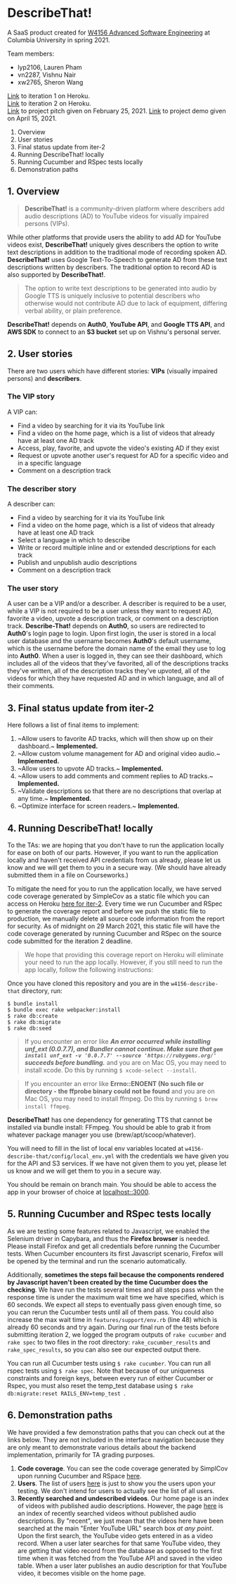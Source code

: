 # DescribeThat!

A SaaS product created for [W4156 Advanced Software Engineering](http://www.cs.columbia.edu/~junfeng/21sp-w4156/) at Columbia University in spring 2021.

Team members:

- lyp2106, Lauren Pham
- vn2287, Vishnu Nair
- xw2765, Sheron Wang

[Link](https://describe-that.herokuapp.com) to iteration 1 on Heroku.  
[Link](https://w4156.herokuapp.com) to iteration 2 on Heroku.  
[Link](https://youtu.be/_Xu9e_M3s20) to project pitch given on February 25, 2021.
[Link](https://www.youtube.com/watch?v=FD_nxDqBhsU) to project demo given on April 15, 2021.

1. Overview
2. User stories
3. Final status update from iter-2
4. Running DescribeThat! locally
5. Running Cucumber and RSpec tests locally
6. Demonstration paths

## 1. Overview

> **DescribeThat!** is a community-driven platform where describers add audio descriptions (AD) to YouTube videos for visually impaired persons (VIPs).

While other platforms that provide users the ability to add AD for YouTube videos exist, **DescribeThat!** uniquely gives describers the option to write text descriptions in addition to the traditional mode of recording spoken AD. **DescribeThat!** uses Google Text-To-Speech to generate AD from these text descriptions written by describers. The traditional option to record AD is also supported by **DescribeThat!**.

> The option to write text descriptions to be generated into audio by Google TTS is uniquely inclusive to potential describers who otherwise would not contribute AD due to lack of equipment, differing verbal ability, or plain preference.

**DescribeThat!** depends on **Auth0**, **YouTube API**, and **Google TTS API**, and **AWS SDK** to connect to an **S3 bucket** set up on Vishnu's personal server.

## 2. User stories

There are two users which have different stories: **VIPs** (visually impaired persons) and **describers**.

### The **VIP** story

A VIP can:
- Find a video by searching for it via its YouTube link
- Find a video on the home page, which is a list of videos that already have at least one AD track
- Access, play, favorite, and upvote the video's existing AD if they exist
- Request or upvote another user's request for AD for a specific video and in a specific language
- Comment on a description track

### The describer story
 A describer can:
 - Find a video by searching for it via its YouTube link
 - Find a video on the home page, which is a list of videos that already have at least one AD track
 - Select a language in which to describe
 - Write or record multiple inline and or extended descriptions for each track
 - Publish and unpublish audio descriptions
- Comment on a description track

### The user story

A user can be a VIP and/or a describer. A describer is required to be a user, while a VIP is not required to be a user unless they want to request AD, favorite a video, upvote a description track, or comment on a description track. **Describe-That!** depends on **Auth0**, so users are redirected to **Auth0**'s login page to login. Upon first login, the user is stored in a local user database and the username becomes **Auth0**'s default username, which is the username before the domain name of the email they use to log into **Auth0**. When a user is logged in, they can see their dashboard, which includes all of the videos that they've favorited, all of the descriptions tracks they've written, all of the description tracks they've upvoted, all of the videos for which they have requested AD and in which language, and all of their comments.

## 3. Final status update from iter-2

Here follows a list of final items to implement:

1. ~Allow users to favorite AD tracks, which will then show up on their dashboard.~ **Implemented.**
2. ~Allow custom volume management for AD and original video audio.~ **Implemented.**
3. ~Allow users to upvote AD tracks.~ **Implemented.**
4. ~Allow users to add comments and comment replies to AD tracks.~ **Implemented.**
5. ~Validate descriptions so that there are no descriptions that overlap at any time.~ **Implemented.**
8. ~Optimize interface for screen readers.~ **Implemented.**

## 4. Running DescribeThat! locally

To the TAs: we are hoping that you don't have to run the application locally for ease on both of our parts. However, if you want to run the application locally and haven't received API credentials from us already, please let us know and we will get them to you in a secure way. (We should have already submitted them in a file on Courseworks.)

To mitigate the need for you to run the application locally, we have served code coverage generated by SimpleCov as a static file which you can access on Heroku [here for iter-2](https://w4156.herokuapp.com/coverage). Every time we run Cucumber and RSpec to generate the coverage report and before we push the static file to production, we manually delete all source code information from the report for security. As of midnight on 29 March 2021, this static file will have the code coverage generated by running Cucumber and RSpec on the source code submitted for the iteration 2 deadline.

> We hope that providing this coverage report on Heroku will eliminate your need to run the app locally. However, if you still need to run the app locally, follow the following instructions:

Once you have cloned this repository and you are in the `w4156-describe-that` directory, run:

```
$ bundle install
$ bundle exec rake webpacker:install
$ rake db:create
$ rake db:migrate
$ rake db:seed
```

> If you encounter an error like **_An error occurred while installing unf_ext (0.0.7.7), and Bundler cannot continue. Make sure that `gem install unf_ext -v '0.0.7.7' --source 'https://rubygems.org/'` succeeds before bundling._** and you are on Mac OS, you may need to install xcode. Do this by running `$ xcode-select --install`.

> If you encounter an error like **Errno::ENOENT (No such file or directory - the ffprobe binary could not be found** and you are on Mac OS, you may need to install ffmpeg. Do this by running `$ brew install ffmpeg`.

**DescribeThat!** has one dependency for generating TTS that cannot be installed via bundle install: FFmpeg.  You should be able to grab it from whatever package manager you use (brew/apt/scoop/whatever).  

You will need to fill in the list of local env variables located at `w4156-describe-that/config/local_env.yml` with the credentials we have given you for the API and S3 services. If we have not given them to you yet, please let us know and we will get them to you in a secure way.

You should be remain on branch main. You should be able to access the app in your browser of choice at [localhost::3000](localhost::3000).

## 5. Running Cucumber and RSpec tests locally

As we are testing some features related to Javascript, we enabled the Selenium driver in Capybara, and thus the **Firefox browser** is needed. Please install Firefox and get all credentials before running the Cucumber tests. When Cucumber encounters its first Javascript scenario, Firefox will be opened by the terminal and run the scenario automatically.

Additionally, **sometimes the steps fail because the components rendered by Javascript haven't been created by the time Cucumber does the checking**. We have run the tests several times and all steps pass when the response time is under the maximum wait time we have specified, which is 60 seconds. We expect all steps to eventually pass given enough time, so you can rerun the Cucumber tests until all of them pass. You could also increase the max wait time in `features/support/env.rb` (line 48) which is already 60 seconds and try again. During our final run of the tests before submitting iteration 2, we logged the program outputs of `rake cucumber` and `rake spec` to two files in the root directory: `rake_cucumber_results` and `rake_spec_results`, so you can also see our expected output there.

You can run all Cucumber tests using `$ rake cucumber`.
You can run all rspec tests using `$ rake spec`. Note that because of our uniqueness constraints and foreign keys, between every run of either Cucumber or Rspec, you must also reset the temp_test database using `$ rake db:migrate:reset RAILS_ENV=temp_test `.

## 6. Demonstration paths

We have provided a few demonstration paths that you can check out at the links below. They are not included in the interface navigation because they are only meant to demonstrate various details about the backend implementation, primarily for TA grading purposes.

1. **Code coverage**. You can see the code coverage generated by SimplCov upon running Cucumber and RSpace [here](https://w4156.herokuapp.com/coverage).
2. **Users**. The list of users [here](https://w4156.herokuapp.com/user) is just to show you the users upon your testing. We don't intend for users to actually see the list of all users.
3. **Recently searched and undescribed videos**. Our home page is an index of videos with published audio descriptions. However, the page [here](https://w4156.herokuapp.com/video/undescribed) is an index of recently searched videos without published audio descriptions. By "recent", we just mean that the videos here have been searched at the main "Enter YouTube URL" search box _at any point_. Upon the first search, the YouTube video gets entered in as a video record. When a user later searches for that same YouTube video, they are getting that video record from the database as opposed to the first time when it was fetched from the YouTube API and saved in the video table. When a user later publishes an audio description for that YouTube video, it becomes visible on the home page.
